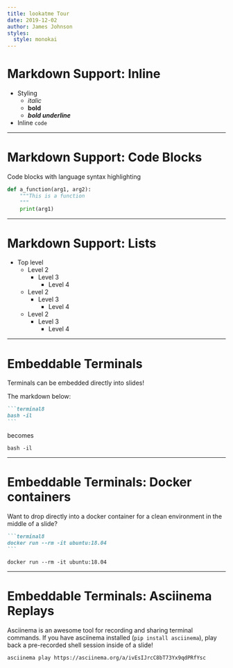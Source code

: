 ```yaml
---
title: lookatme Tour
date: 2019-12-02
author: James Johnson
styles:
  style: monokai
---
```


# Markdown Support: Inline

* Styling
    * *italic*
    * **bold**
    * ***bold underline***
* Inline `code`

---

# Markdown Support: Code Blocks

Code blocks with language syntax highlighting

~~~python
def a_function(arg1, arg2):
    """This is a function
    """
    print(arg1)
~~~

---

# Markdown Support: Lists

* Top level
    * Level 2
        * Level 3
            * Level 4
    * Level 2
        * Level 3
            * Level 4
    * Level 2
        * Level 3
            * Level 4


---

# Embeddable Terminals

Terminals can be embedded directly into slides!

The markdown below:

~~~md
```terminal8
bash -il
```
~~~

becomes

```terminal8
bash -il
```

---

# Embeddable Terminals: Docker containers

Want to drop directly into a docker container for a clean environment
in the middle of a slide?

~~~md
```terminal8
docker run --rm -it ubuntu:18.04
```
~~~

```terminal8
docker run --rm -it ubuntu:18.04
```

---

# Embeddable Terminals: Asciinema Replays

Asciinema is an awesome tool for recording and sharing terminal commands.
If you have asciinema installed (`pip install asciinema`), play back a
pre-recorded shell session inside of a slide!

```terminal13
asciinema play https://asciinema.org/a/ivEsIJrcC8bT73Yx9qdPRfYsc
```
